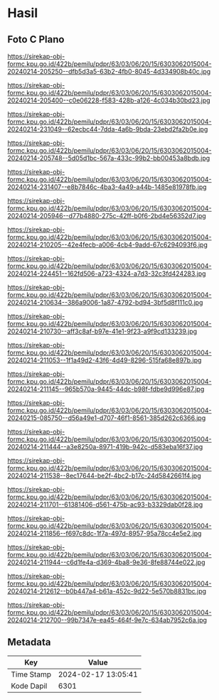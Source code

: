 # Hasil

## Foto C Plano

https://sirekap-obj-formc.kpu.go.id/422b/pemilu/pdpr/63/03/06/20/15/6303062015004-20240214-205250--dfb5d3a5-63b2-4fb0-8045-4d334908b40c.jpg

https://sirekap-obj-formc.kpu.go.id/422b/pemilu/pdpr/63/03/06/20/15/6303062015004-20240214-205400--c0e06228-f583-428b-a126-4c034b30bd23.jpg

https://sirekap-obj-formc.kpu.go.id/422b/pemilu/pdpr/63/03/06/20/15/6303062015004-20240214-231049--62ecbc44-7dda-4a6b-9bda-23ebd2fa2b0e.jpg

https://sirekap-obj-formc.kpu.go.id/422b/pemilu/pdpr/63/03/06/20/15/6303062015004-20240214-205748--5d05d1bc-567a-433c-99b2-bb00453a8bdb.jpg

https://sirekap-obj-formc.kpu.go.id/422b/pemilu/pdpr/63/03/06/20/15/6303062015004-20240214-231407--e8b7846c-4ba3-4a49-a44b-1485e81978fb.jpg

https://sirekap-obj-formc.kpu.go.id/422b/pemilu/pdpr/63/03/06/20/15/6303062015004-20240214-205946--d77b4880-275c-42ff-b0f6-2bd4e56352d7.jpg

https://sirekap-obj-formc.kpu.go.id/422b/pemilu/pdpr/63/03/06/20/15/6303062015004-20240214-210205--42e4fecb-a006-4cb4-9add-67c6294093f6.jpg

https://sirekap-obj-formc.kpu.go.id/422b/pemilu/pdpr/63/03/06/20/15/6303062015004-20240214-224451--162fd506-a723-4324-a7d3-32c3fd424283.jpg

https://sirekap-obj-formc.kpu.go.id/422b/pemilu/pdpr/63/03/06/20/15/6303062015004-20240214-210634--386a9006-1a87-4792-bd94-3bf5d8f111c0.jpg

https://sirekap-obj-formc.kpu.go.id/422b/pemilu/pdpr/63/03/06/20/15/6303062015004-20240214-210730--aff3c8af-b97e-41e1-9f23-a9f9cd133239.jpg

https://sirekap-obj-formc.kpu.go.id/422b/pemilu/pdpr/63/03/06/20/15/6303062015004-20240214-211053--1f1a49d2-43f6-4d49-8296-515fa68e897b.jpg

https://sirekap-obj-formc.kpu.go.id/422b/pemilu/pdpr/63/03/06/20/15/6303062015004-20240214-211145--965b570a-9445-44dc-b98f-fdbe9d996e87.jpg

https://sirekap-obj-formc.kpu.go.id/422b/pemilu/pdpr/63/03/06/20/15/6303062015004-20240215-085750--d56a49e1-d707-46f1-8561-385d262c6366.jpg

https://sirekap-obj-formc.kpu.go.id/422b/pemilu/pdpr/63/03/06/20/15/6303062015004-20240214-211444--a3e8250a-8971-419b-942c-d583eba16f37.jpg

https://sirekap-obj-formc.kpu.go.id/422b/pemilu/pdpr/63/03/06/20/15/6303062015004-20240214-211538--8ec17644-be2f-4bc2-b17c-24d5842661f4.jpg

https://sirekap-obj-formc.kpu.go.id/422b/pemilu/pdpr/63/03/06/20/15/6303062015004-20240214-211701--61381406-d561-475b-ac93-b3329dab0f28.jpg

https://sirekap-obj-formc.kpu.go.id/422b/pemilu/pdpr/63/03/06/20/15/6303062015004-20240214-211856--f697c8dc-1f7a-497d-8957-95a78cc4e5e2.jpg

https://sirekap-obj-formc.kpu.go.id/422b/pemilu/pdpr/63/03/06/20/15/6303062015004-20240214-211944--c6d1fe4a-d369-4ba8-9e36-8fe88744e022.jpg

https://sirekap-obj-formc.kpu.go.id/422b/pemilu/pdpr/63/03/06/20/15/6303062015004-20240214-212612--b0b447a4-b61a-452c-9d22-5e570b8831bc.jpg

https://sirekap-obj-formc.kpu.go.id/422b/pemilu/pdpr/63/03/06/20/15/6303062015004-20240214-212700--99b7347e-ea45-464f-9e7c-634ab7952c6a.jpg


## Metadata

| Key        | Value               |
| ---------- | ------------------- |
| Time Stamp | 2024-02-17 13:05:41 |
| Kode Dapil | 6301                |



